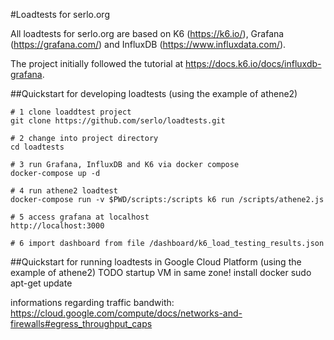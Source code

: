 #Loadtests for serlo.org

All loadtests for serlo.org are based on K6 (https://k6.io/), Grafana (https://grafana.com/) and InfluxDB (https://www.influxdata.com/).

The project initially followed the tutorial at https://docs.k6.io/docs/influxdb-grafana.


##Quickstart for developing loadtests (using the example of athene2)
```
# 1 clone loaddtest project
git clone https://github.com/serlo/loadtests.git

# 2 change into project directory 
cd loadtests

# 3 run Grafana, InfluxDB and K6 via docker compose
docker-compose up -d

# 4 run athene2 loadtest 
docker-compose run -v $PWD/scripts:/scripts k6 run /scripts/athene2.js

# 5 access grafana at localhost
http://localhost:3000

# 6 import dashboard from file /dashboard/k6_load_testing_results.json
```



##Quickstart for running loadtests in Google Cloud Platform (using the example of athene2)
TODO
startup VM in same zone!
install docker
sudo apt-get update

informations regarding traffic bandwith:
https://cloud.google.com/compute/docs/networks-and-firewalls#egress_throughput_caps
